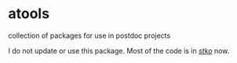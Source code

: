 # atools
collection of packages for use in postdoc projects


I do not update or use this package. Most of the code is in [*stko*](https://stko-docs.readthedocs.io/en/latest/) now.
